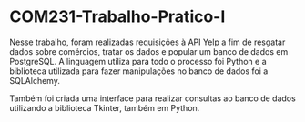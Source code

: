# COM231-Trabalho-Pratico-I

Nesse trabalho, foram realizadas requisições à API Yelp a fim de resgatar dados sobre comércios, tratar os dados e popular um banco de dados em PostgreSQL. A linguagem utiliza para todo o processo foi Python e a biblioteca utilizada para fazer manipulações no banco de dados foi a SQLAlchemy.

Também foi criada uma interface para realizar consultas ao banco de dados utilizando a biblioteca Tkinter, também em Python.
